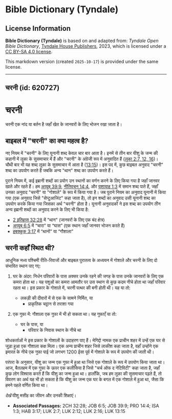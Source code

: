 # Bible Dictionary (Tyndale)

## License Information

**Bible Dictionary (Tyndale)** is based on and adapted from: _Tyndale Open Bible Dictionary_, [Tyndale House Publishers](https://tyndaleopenresources.com/), 2023, which is licensed under a [CC BY-SA 4.0 license](https://creativecommons.org/licenses/by-sa/4.0/legalcode.en).

This markdown version (created `2025-10-17`) is provided under the same license.



--------------------------------

## चरनी (id: 620727)

चरनी
====

चरनी एक नांद या बर्तन है जहाँ खेत के जानवरों के लिए भोजन रखा जाता है।

बाइबल में "चरनी" का क्या महत्व है?
----------------------------------

नए नियम में "चरनी" के लिए यूनानी शब्द केवल चार बार आता है। इनमें से तीन बार यीशु के जन्म की कहानी में लूका के सुसमाचार में हैं और "चरनी" के अंग्रेजी रूप में अनुवादित हैं ([लूका 2:7, 12, 16](https://ref.ly/Luke2:7,Luke2:12,Luke2:16))। चौथी बार भी यह शब्द लूका के सुसमाचार में आता है ([13:15](https://ref.ly/Luke13:15))। इस पद में, कुछ बाइबल अनुवाद "चरनी" शब्द का उपयोग करते हैं जबकि अन्य "थान" शब्द का उपयोग करते हैं।

पुराने नियम में, कई इब्रानी शब्दों का प्रयोग उन स्थानों का वर्णन करने के लिए किया गया है जहाँ जानवर खाते और रहते हैं। हम [अय्यूब 39:9](https://ref.ly/Job39:9), [नीतिवचन 14:4](https://ref.ly/Prov14:4), और [यशायाह 1:3](https://ref.ly/Isa1:3) में समान शब्द पाते हैं, जहाँ उनका अनुवाद "चरनी" या "गोशाले" के रूप में किया गया है। जब पुराने नियम का अनुवाद यूनानी में किया गया (एक अनुवाद जिसे "सेप्टुआजिंट" कहा जाता है), तो इन शब्दों का अनुवाद उसी यूनानी शब्द का उपयोग करके किया गया जिसका अर्थ "चरनी" होता है। यूनानी अनुवादकों ने इस शब्द का उपयोग तीन अन्य इब्रानी शब्दों का अनुवाद करने के लिए भी किया है:

* [2 इतिहास 32:28](https://ref.ly/2Chr32:28) में "थान" (जानवरों के लिए एक बंद क्षेत्र)
* [अय्यूब 6:5](https://ref.ly/Job6:5) में “चारा” या “घास” (एक स्थान जहाँ जानवर भोजन करते हैं)
* [हबक्कूक 3:17](https://ref.ly/Hab3:17) में “थानों” या “गौशाला”

चरनी कहाँ स्थित थी?
-------------------

आधुनिक मध्य पश्चिमी रीति\-रिवाजों और बाइबल पुरातत्व के अध्ययन में गोशाले और चरनी के लिए दो संभावित स्थान पाए गए:

1. घर के अंदर: निर्धन परिवारों के पास अक्सर उनके रहने की जगह के पास उनके जानवरों के लिए एक कमरा होता था। यह पशुओं का कमरा आमतौर पर उस स्थान से कुछ कदम नीचे होता था जहाँ परिवार रहता था। इस प्रकार के गोशाले में, चरनी पत्थर की बनी होती थी। यह या तो:

    * लकड़ी की दीवारों में से एक के सामने निर्मित, या
        * प्राकृतिक चट्टान से तराशा गया
2. एक गुफा में: गौशाला एक गुफा में भी हो सकता था। यह गुफाएँ या तो:

    * घर के पास, या
        * परिवार के निवास स्थान के नीचे था

शोधकर्ताओं ने इस प्रकार के गोशालों के उदाहरण पाए हैं। मेगिद्दो नामक एक प्राचीन शहर में उन्हें एक घर से जुड़ा हुआ एक गौशाला कक्ष मिला। एक अन्य प्राचीन शहर जिसे लाकीश कहा जाता है, वहाँ उन्होंने एक इमारत के नीचे एक गुफा पाई जो लगभग 1200 ईसा पूर्व में गोशाले के रूप में उपयोग की जाती थी।

परंपरा के अनुसार, यीशु का जन्म एक गुफा में हुआ था जिसे एक गोशाले के रूप में उपयोग किया जाता था। आज, बैतलहम में एक गुफा के ऊपर एक कलीसिया है जिसे "चर्च ऑफ द नेटिविटी" कहा जाता है, जहाँ कुछ लोग विश्वास करते हैं कि यीशु का जन्म हुआ था। हालाँकि, जब हम लूका की सुसमाचार पढ़ते हैं, तो विवरण का अर्थ यह भी हो सकता है कि यीशु का जन्म एक घर के बगल में एक गोशाले में हुआ था, जैसा कि हमने पहले वर्णित किया था।

*देखें* यीशु मसीह का जीवन और उनकी शिक्षाएं।

* **Associated Passages:** 2CH 32:28; JOB 6:5; JOB 39:9; PRO 14:4; ISA 1:3; HAB 3:17; LUK 2:7; LUK 2:12; LUK 2:16; LUK 13:15

